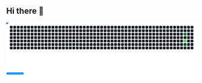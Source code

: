 ## Hi there 👋

<!--
**deffz-finesse/deffz-finesse** is a ✨ _special_ ✨ repository because its `README.md` (this file) appears on your GitHub profile.

Here are some ideas to get you started:

- 🔭 I’m currently working on ...
- 🌱 I’m currently learning ...
- 👯 I’m looking to collaborate on ...
- 🤔 I’m looking for help with ...
- 💬 Ask me about ...
- 📫 How to reach me: ...
- 😄 Pronouns: ...
- ⚡ Fun fact: ...
-->

<picture>
  <source
    media="(prefers-color-scheme: dark)"
    srcset="https://raw.githubusercontent.com/deffz-finesse/deffz-finesse/github-breakout/images/breakout-dark.svg"
  />
  <source
    media="(prefers-color-scheme: light)"
    srcset="https://raw.githubusercontent.com/deffz-finesse/deffz-finesse/github-breakout/images/breakout-light.svg"
  />
  <img alt="Breakout Game" src="https://raw.githubusercontent.com/deffz-finesse/deffz-finesse/github-breakout/images/breakout-light.svg" />
</picture>
